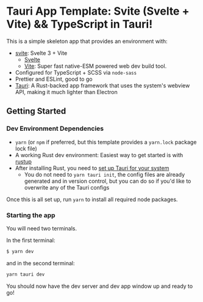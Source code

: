 # Tauri App Template: Svite (Svelte + Vite) && TypeScript in Tauri!

This is a simple skeleton app that provides an environment with:

- [svite](https://www.google.com/search?client=safari&rls=en&q=svite&ie=UTF-8&oe=UTF-8): Svelte 3 + Vite
  - [Svelte](https://svelte.dev)
  - [Vite](https://github.com/vitejs/vite): Super fast native-ESM powered web dev build tool.
- Configured for TypeScript + SCSS via `node-sass`
- Prettier and ESLint, good to go
- [Tauri](https://tauri.studio): A Rust-backed app framework that uses the system's webview API, making it much lighter than Electron

## Getting Started

### Dev Environment Dependencies

- `yarn` (or `npm` if preferred, but this template provides a `yarn.lock` package lock file)
- A working Rust dev environment: Easiest way to get started is with [rustup](https://rustup.rs)
- After installing Rust, you need to [set up Tauri for your system](https://tauri.studio/en/docs/getting-started/intro)
  - You do not need to `yarn tauri init`, the config files are already generated and in version control, but you can do so if you'd like to overwrite any of the Tauri configs

Once this is all set up, run `yarn` to install all required node packages.

### Starting the app

You will need two terminals.

In the first terminal:

```bash
$ yarn dev
```

and in the second terminal:

```bash
yarn tauri dev
```

You should now have the dev server and dev app window up and ready to go!
